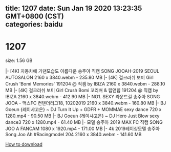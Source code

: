 
title: 1207
date: Sun Jan 19 2020 13:23:35 GMT+0800 (CST)    
categories: baidu
---

# 1207
size: 1.56 GB
 
 
|- [4K] 자동차에 기댄모습도 아름다운 송주아 직캠 SONG JOOAH-2019 SEOUL AUTOSALON 2160 x 3840.webm - 235.80 MB
|- [4K] 걸크러쉬 보미 Girl Crush 'Bomi Memories' 191204  @ 직캠 by IBIZA 2160 x 3840.webm - 288.10 MB
|- [4K]  걸크러쉬 보미 Girl Crush Bomi   꼬리쳐 & 립앤힙  191204 @ 직캠 by IBIZA 2160 x 3840.webm - 412.90 MB
|- NO1. SEXY 라운드걸 송주아 SONG JOOA - 맥스FC 컨텐더리그18, 10202019 2160 x 3840.webm - 160.80 MB
|- BJ Goeun {레이샤고은} ~ DJ Turn It Up + GDFR + MOMMAE sexy dance 720 x 1280.mp4 - 90.50 MB
|- BJ Goeun {레이샤고은} ~ DJ Hero Just Blow sexy dance3 720 x 1280.mp4 - 61.40 MB
|- 모델 송주아 2019 MAX FC 직캠 SONG JOO A FANCAM 1080 x 1920.mp4 - 171.00 MB
|- 4k 2019레이싱모델 송주아 Song Joo Ah  #Racingmodel 204 2160 x 3840.webm - 141.60 MB

[How to download](https://bpcam.bemobtrk.com/go/2ceec3aa-1ca2-46d6-b9ff-aaa5c184517c?jno=11)